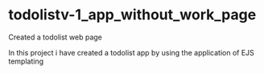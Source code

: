 # todolistv-1_app_without_work_page
Created a todolist web page 

In this project i have created a todolist app by using the application 
of EJS templating

